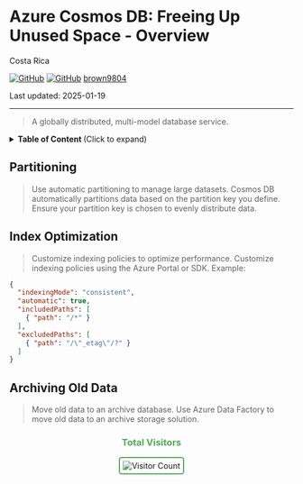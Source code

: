 # Azure Cosmos DB: Freeing Up Unused Space - Overview 

Costa Rica

[![GitHub](https://badgen.net/badge/icon/github?icon=github&label)](https://github.com) 
[![GitHub](https://img.shields.io/badge/--181717?logo=github&logoColor=ffffff)](https://github.com/)
[brown9804](https://github.com/brown9804)

Last updated: 2025-01-19

----------

> A globally distributed, multi-model database service.

<details>
<summary><b>Table of Content </b> (Click to expand)</summary>

- [Partitioning](#partitioning)
- [Index Optimization](#index-optimization)
- [Archiving Old Data](#archiving-old-data)

</details>

## Partitioning

> Use automatic partitioning to manage large datasets. Cosmos DB automatically partitions data based on the partition key you define. Ensure your partition key is chosen to evenly distribute data.

## Index Optimization

> Customize indexing policies to optimize performance. Customize indexing policies using the Azure Portal or SDK. Example:

 ```json
 {
   "indexingMode": "consistent",
   "automatic": true,
   "includedPaths": [
     { "path": "/*" }
   ],
   "excludedPaths": [
     { "path": "/\"_etag\"/?" }
   ]
 }
 ```

## Archiving Old Data

> Move old data to an archive database. Use Azure Data Factory to move old data to an archive storage solution.


<div align="center">
  <h3 style="color: #4CAF50;">Total Visitors</h3>
  <img src="https://profile-counter.glitch.me/brown9804/count.svg" alt="Visitor Count" style="border: 2px solid #4CAF50; border-radius: 5px; padding: 5px;"/>
</div>
